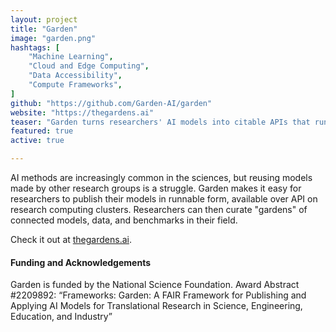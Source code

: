 ```yaml
---
layout: project
title: "Garden"
image: "garden.png"
hashtags: [
    "Machine Learning",
    "Cloud and Edge Computing",
    "Data Accessibility",
    "Compute Frameworks",
]
github: "https://github.com/Garden-AI/garden"
website: "https://thegardens.ai"
teaser: "Garden turns researchers' AI models into citable APIs that run on scientific computing infrastructure."
featured: true
active: true

---
```


AI methods are increasingly common in the sciences, but reusing models made by other research groups is a struggle. Garden makes it easy for researchers to publish their models in runnable form, available over API on research computing clusters. Researchers can then curate "gardens" of connected models, data, and benchmarks in their field.

Check it out at [thegardens.ai](https://thegardens.ai/).

#### Funding and Acknowledgements
Garden is funded by the National Science Foundation. Award Abstract #2209892: “Frameworks: Garden: A FAIR Framework for Publishing and Applying AI Models for Translational Research in Science, Engineering, Education, and Industry”
